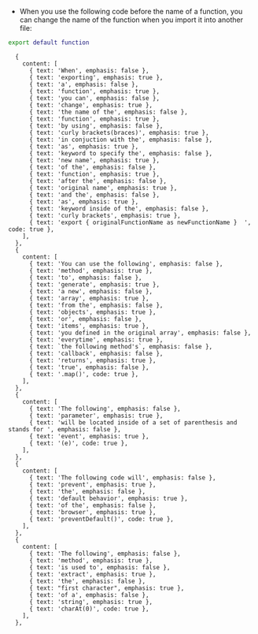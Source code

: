 - When you use the following code before the name of a function, you can change the name of the function when you import it into another file:

```bash
export default function
```


      {
        content: [
          { text: 'When', emphasis: false },
          { text: 'exporting', emphasis: true },
          { text: 'a', emphasis: false },
          { text: 'function', emphasis: true },
          { text: 'you can', emphasis: false },
          { text: 'change', emphasis: true },
          { text: 'the name of the', emphasis: false },
          { text: 'function', emphasis: true },
          { text: 'by using', emphasis: false },
          { text: 'curly brackets(braces)', emphasis: true },
          { text: 'in conjuction with the', emphasis: false },
          { text: 'as', emphasis: true },
          { text: 'keyword to specify the', emphasis: false },
          { text: 'new name', emphasis: true },
          { text: 'of the', emphasis: false },
          { text: 'function', emphasis: true },
          { text: 'after the', emphasis: false },
          { text: 'original name', emphasis: true },
          { text: 'and the', emphasis: false },
          { text: 'as', emphasis: true },
          { text: 'keyword inside of the', emphasis: false },
          { text: 'curly brackets', emphasis: true },
          { text: 'export { originalFunctionName as newFunctionName }  ', code: true },
        ],
      },
      {
        content: [
          { text: 'You can use the following', emphasis: false },
          { text: 'method', emphasis: true },
          { text: 'to', emphasis: false },
          { text: 'generate', emphasis: true },
          { text: 'a new', emphasis: false },
          { text: 'array', emphasis: true },
          { text: 'from the', emphasis: false },
          { text: 'objects', emphasis: true },
          { text: 'or', emphasis: false },
          { text: 'items', emphasis: true },
          { text: 'you defined in the original array', emphasis: false },
          { text: 'everytime', emphasis: true },
          { text: `the following method's`, emphasis: false },
          { text: 'callback', emphasis: false },
          { text: 'returns', emphasis: true },
          { text: 'true', emphasis: false },
          { text: '.map()', code: true },
        ],
      },
      {
        content: [
          { text: 'The following', emphasis: false },
          { text: 'parameter', emphasis: true },
          { text: 'will be located inside of a set of parenthesis and stands for ', emphasis: false },
          { text: 'event', emphasis: true },
          { text: '(e)', code: true },
        ],
      },
      {
        content: [
          { text: 'The following code will', emphasis: false },
          { text: 'prevent', emphasis: true },
          { text: 'the', emphasis: false },
          { text: 'default behavior', emphasis: true },
          { text: 'of the', emphasis: false },
          { text: 'browser', emphasis: true },
          { text: 'preventDefault()', code: true },
        ],
      },
      {
        content: [
          { text: 'The following', emphasis: false },
          { text: 'method', emphasis: true },
          { text: 'is used to', emphasis: false },
          { text: 'extract', emphasis: true },
          { text: 'the', emphasis: false },
          { text: "first character", emphasis: true },
          { text: 'of a', emphasis: false },
          { text: 'string', emphasis: true },
          { text: 'charAt(0)', code: true },
        ],
      },
